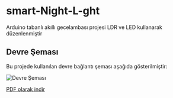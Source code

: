 # smart-Night-L-ght
Arduino tabanlı akıllı gecelambası projesi
LDR ve LED kullanarak düzenlenmiştir
## Devre Şeması

Bu projede kullanılan devre bağlantı şeması aşağıda gösterilmiştir:

![Devre Şeması](ldr%20led%20dekoratif%20yanan%20devre%20arduino%20görsel.png)

[PDF olarak indir](ldr%20led%20yazılı%20yanan%20devre%20şeması%20görsel.pdf)
